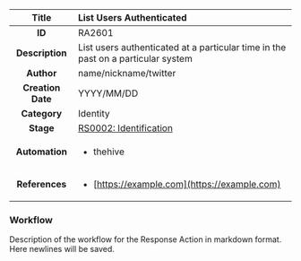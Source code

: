 | Title                       | List Users Authenticated         |
|:---------------------------:|:--------------------|
| **ID**                      | RA2601            |
| **Description**             | List users authenticated at a particular time in the past on a particular system   |
| **Author**                  | name/nickname/twitter        |
| **Creation Date**           | YYYY/MM/DD |
| **Category**                | Identity      |
| **Stage**                   |[RS0002: Identification](../Response_Stages/RS0002.md)| 
| **Automation** |<ul><li>thehive</li></ul>|
| **References** |<ul><li>[https://example.com](https://example.com)</li></ul>|

### Workflow

Description of the workflow for the Response Action in markdown format.  
Here newlines will be saved.
